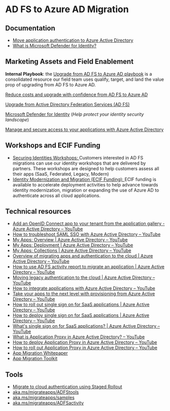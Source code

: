 # AD FS to Azure AD Migration

## Documentation

* [Move application authentication to Azure Active Directory](https://docs.microsoft.com/en-us/azure/active-directory/manage-apps/migrate-adfs-apps-to-azure)
* [What is Microsoft Defender for Identity?](https://docs.microsoft.com/en-us/defender-for-identity/what-is)

## Marketing Assets and Field Enablement
**Internal Playbook**: the [Upgrade from AD FS to Azure AD playbook](https://aka.ms/compete/security/ADFS-playbook) is a consolidated resource our field team uses qualify, target, and land the value prop of upgrading from AD FS to Azure AD. 

[Reduce costs and upgrade with confidence from AD FS to Azure AD](https://aka.ms/adfstoaaddeck)

[Upgrade from Active Directory Federation Services (AD FS)](https://www.microsoft.com/en-us/security/business/identity-access-management/upgrade-adfs)

[Microsoft Defender for Identity](https://www.microsoft.com/en-us/security/business/threat-protection/identity-defender) (*Help protect your identity security landscape*)

[Manage and secure access to your applications with Azure Active Directory](https://query.prod.cms.rt.microsoft.com/cms/api/am/binary/RE4rNUU)


## Workshops and ECIF Funding 
* [Securing Identities Workshops: ](https://partner.microsoft.com/en-us/membership/partner-incentives/build-intent-workshops-securing-identities) Customers interested in AD FS migrations can use our identity workshops that are delivered by partners. These workshops are designed to help customers assess all their apps (SaaS, Federated, Legacy, Modern)
* [Identity Modernization and Migration (ECIF Funding): ](https://www.microsoft.com/microsoft-365/partners/security-deployment-resources)ECIF funding is available to accelerate deployment activities to help advance towards identity modernization, migration or expanding the use of Azure AD to authenticate across all cloud applications.

## Technical resources

* [Add an OpenID Connect app to your tenant from the application gallery - Azure Active Directory – YouTube](https://www.youtube.com/watch?v=4kv-upsZCI0&list=PLLasX02E8BPBm1xNMRdvP6GtA6otQUqp0&index=2)
* [How to troubleshoot SAML SSO with Azure Active Directory – YouTube](https://www.youtube.com/watch?v=poQCJK0WPUk&list=PLLasX02E8BPBm1xNMRdvP6GtA6otQUqp0&index=10)
* [My Apps: Overview | Azure Active Directory – YouTube](https://www.youtube.com/watch?v=uB-JjuaV_qM&list=PLLasX02E8BPBm1xNMRdvP6GtA6otQUqp0&index=17)
* [My Apps: Deployment | Azure Active Directory – YouTube](https://www.youtube.com/watch?v=atj6Ivn5m0k&list=PLLasX02E8BPBm1xNMRdvP6GtA6otQUqp0&index=18)
* [My Apps: Collections | Azure Active Directory – YouTube](https://www.youtube.com/watch?v=KshHHzUXDI0&list=PLLasX02E8BPBm1xNMRdvP6GtA6otQUqp0&index=19)
* [Overview of migrating apps and authentication to the cloud | Azure Active Directory – YouTube](https://www.youtube.com/watch?v=J7qwUKjA36Q&list=PLLasX02E8BPBm1xNMRdvP6GtA6otQUqp0&index=37)
* [How to use AD FS activity report to migrate an application | Azure Active Directory – YouTube](https://www.youtube.com/watch?v=OThlTA239lU&list=PLLasX02E8BPBm1xNMRdvP6GtA6otQUqp0&index=38)
* [Moving legacy authentication to the cloud | Azure Active Directory – YouTube](https://www.youtube.com/watch?v=CjcrFAkcYLU&list=PLLasX02E8BPBm1xNMRdvP6GtA6otQUqp0&index=39)
* [How to integrate applications with Azure Active Directory – YouTube](https://www.youtube.com/watch?v=a3OOzqEh_Zw&list=PLLasX02E8BPBm1xNMRdvP6GtA6otQUqp0&index=60)
* [Take your apps to the next level with provisioning from Azure Active Directory – YouTube](https://www.youtube.com/watch?v=HRTiHt0nIHE&list=PLLasX02E8BPBm1xNMRdvP6GtA6otQUqp0&index=59)
* [How to roll out single sign on for SaaS applications | Azure Active Directory – YouTube](https://www.youtube.com/watch?v=vRA2Jbq5nCE&list=PLLasX02E8BPBm1xNMRdvP6GtA6otQUqp0&index=92)
* [How to deploy single sign on for SaaS applications | Azure Active Directory – YouTube](https://www.youtube.com/watch?v=kSfiDDNg14U&list=PLLasX02E8BPBm1xNMRdvP6GtA6otQUqp0&index=93)
* [What's single sign on for SaaS applications? | Azure Active Directory – YouTube](https://www.youtube.com/watch?v=YOvEghVPV0Y&list=PLLasX02E8BPBm1xNMRdvP6GtA6otQUqp0&index=94)
* [What is Application Proxy in Azure Active Directory? – YouTube](https://www.youtube.com/watch?v=GeMiyXkcehU&list=PLLasX02E8BPBm1xNMRdvP6GtA6otQUqp0&index=107)
* [How to deploy Application Proxy in Azure Active Directory – YouTube](https://www.youtube.com/watch?v=_2kWq5H4NhY&list=PLLasX02E8BPBm1xNMRdvP6GtA6otQUqp0&index=106)
* [How to roll out Application Proxy in Azure Active Directory – YouTube](https://www.youtube.com/watch?v=0mLFWcG95OA&list=PLLasX02E8BPBm1xNMRdvP6GtA6otQUqp0&index=105)
* [App Migration Whitepaper](https://aka.ms/migrateapps/whitepaper)
* [App Migration Toolkit ](https://aka.ms/MigrateApps)

## Tools
* [Migrate to cloud authentication using Staged Rollout](https://docs.microsoft.com/en-us/azure/active-directory/hybrid/how-to-connect-staged-rollout)
* [aka.ms/migrateapps/ADFStools](https://github.com/AzureAD/Deployment-Plans/tree/master/ADFS%20to%20AzureAD%20App%20Migration)
* [aka.ms/migrateapps/samples ](https://github.com/AzureAD/Deployment-Plans/tree/master/ADFS%20to%20AzureAD%20App%20Migration/samples)
* [aka.ms/migrateapps/ADFSactivity](https://aka.ms/migrateapps/ADFSactivity)
